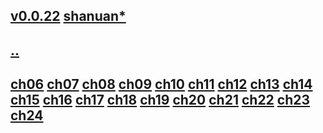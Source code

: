 ## [v0.0.22](https://github.com/littleflute/english/edit/master/Linda/book2/readme.md) [shanuan*](https://github.com/shanuan/english/edit/master/Linda/book2/readme.md)
## [..](..)
## [ch06](ch06) [ch07](ch07) [ch08](ch08) [ch09](ch09) [ch10](ch10) [ch11](ch11) [ch12](ch12) [ch13](ch13) [ch14](ch14) [ch15](ch15) [ch16](ch16) [ch17](ch17) [ch18](ch18) [ch19](ch19) [ch20](ch20) [ch21](ch21) [ch22](ch22) [ch23](ch23) [ch24](ch24)
